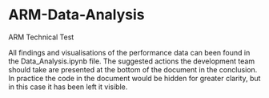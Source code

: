 # ARM-Data-Analysis
ARM Technical Test

All findings and visualisations of the performance data can been found in the Data_Analysis.ipynb file. 
The suggested actions the development team should take are presented at the bottom of the document in the conclusion.
In practice the code in the document would be hidden for greater clarity, but in this case it has been left it visible.
